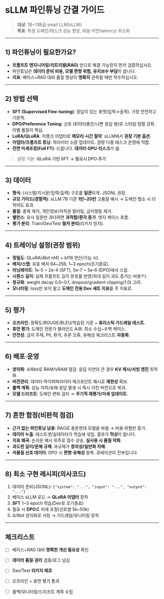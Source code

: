 # sLLM 파인튜닝 간결 가이드

> **대상**: 1B~13B급 small LLM(sLLM)  
> **목표**: 특정 도메인/태스크 성능 향상, 비용·지연(latency) 최소화

---

## 1) 파인튜닝이 필요한가요?
- **프롬프트 엔지니어링/리트리벌(RAG)** 만으로 해결 가능한지 먼저 검증하십시오.  
- 파인튜닝은 **데이터 준비 비용, 모델 편향 위험, 유지보수 부담**이 큽니다.  
- **지표**: 베이스+RAG 대비 품질 향상이 **명확히** 관측될 때만 착수하십시오.

---

## 2) 방법 선택
- **SFT (Supervised Fine-tuning)**: 정답이 있는 포맷(입력→출력). 가장 안전하고 기본적.  
- **DPO/Preference Tuning**: 선호 데이터(좋은/나쁜 응답 쌍)로 스타일·정렬 강화. 라벨 품질이 핵심.  
- **LoRA/QLoRA**: 저랭크 어댑터로 **메모리·시간 절약**. sLLM에서 **권장 기본 옵션**.  
- **어댑터/프롬프트 튜닝**: 파라미터 소량 업데이트. 경량 다중 태스크 운영에 적합.  
- **전면 미세조정(Full FT)**: 드뭅니다. **데이터·GPU·리스크**가 큼.

> 권장 기본: **QLoRA 기반 SFT → 필요시 DPO 추가**

---

## 3) 데이터
- **형식**: (시스템/지시문/입력/출력) 구조를 **일관**되게. JSONL 권장.  
- **규모 가이드(경험적)**: sLLM 7B 기준 **1만~20만** 고품질 예시 → 도메인 협소 시 더 적어도 효과.  
- **품질**: 중복 제거, 개인정보/저작권 필터링, 금지행동 제거.  
- **밸런스**: 유사 질문만 과다하면 **과적합/환각 증가**. 엣지 케이스 포함.  
- **평가 분리**: Train/Dev/Test **철저 분리**(리키지 방지).

---

## 4) 트레이닝 설정(권장 범위)
- **정밀도**: QLoRA(4bit nf4) + bf16 연산(가능 시).  
- **배치/스텝**: 유효 배치 64~256, 1~3 epoch(조기종료).  
- **러닝레이트**: 1e-5 ~ 2e-4 (SFT), 5e-7 ~ 5e-6 (DPO)에서 스윕.  
- **시퀀스 길이**: 실제 프롬프트 길이 분포를 반영(최대 길이 과도 증가는 비용↑).  
- **정규화**: weight decay 0.0~0.1, dropout/gradient clipping(1.0) 고려.  
- **모니터링**: loss만 보지 말고 **도메인 전용 Dev 세트 지표**를 주 지표로.

---

## 5) 평가
- **오프라인**: 정확도/ROUGE/BLEU/학습된 기준 + **휴리스틱 가드레일 테스트**.  
- **휴먼 평가**: 도메인 전문가 블라인드 A/B. 최소 수십~수백 케이스.  
- **안전성**: 금지 주제, PII, 환각, 추론 오류, 유해성 체크리스트 **자동화**.

---

## 6) 배포·운영
- **양자화**: 4/8bit로 RAM/VRAM 절감. 응답 지연이 큰 경우 **KV 캐시/서빙 엔진** 최적화.  
- **버전관리**: 데이터·하이퍼파라미터·체크포인트 해시로 **재현성** 확보.  
- **롤백 계획**: 성능 저하/유해 응답 발생 시 즉시 이전 버전으로 복귀.  
- **모델 드리프트**: 도메인 변화 감지 → **주기적 재평가/미세 업데이트**.

---

## 7) 흔한 함정(비판적 점검)
- **근거 없는 파인튜닝 남용**: RAG로 충분한데 모델을 바꿈 → 비용·위험만 증가.  
- **데이터 누출**: 테스트셋/실데이터가 학습에 섞임. 결과가 **허상**이 됩니다.  
- **지표 왜곡**: 손쉬운 예시 위주로 점수 상승. **실사용 시 품질 악화**.  
- **과도한 길이/문체 규제**: 과규제가 **창의성/일반화 저해**.  
- **저품질 선호 데이터**: DPO 시 **편향·유해성** 증폭. 큐레이션이 전부입니다.

---

## 8) 최소 구현 레시피(의사코드)
1. 데이터 준비(JSONL): `{"system": "...", "input": "...", "output": "..."}`  
2. 베이스 sLLM 로드 → **QLoRA 어댑터** 장착  
3. **SFT** 1~3 epoch 학습(Dev로 조기종료)  
4. 필요 시 **DPO**로 미세 조정(선호쌍 5k~50k)  
5. 4/8bit 양자화로 서빙 → 가드레일/모니터링 장착

---

## 체크리스트
- [ ] 베이스+RAG 대비 **명확한 개선 필요성** 확인  
- [ ] **데이터 품질·권리** 검증/로그 남김  
- [ ] Dev/Test **리키지 제로**  
- [ ] 오프라인 + 휴먼 평가 통과  
- [ ] 롤백/모니터링/드리프트 계획 수립

